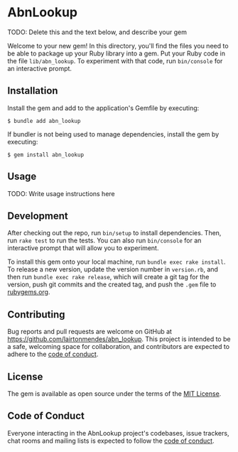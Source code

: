 # AbnLookup

TODO: Delete this and the text below, and describe your gem

Welcome to your new gem! In this directory, you'll find the files you need to be able to package up your Ruby library into a gem. Put your Ruby code in the file `lib/abn_lookup`. To experiment with that code, run `bin/console` for an interactive prompt.

## Installation

Install the gem and add to the application's Gemfile by executing:

    $ bundle add abn_lookup

If bundler is not being used to manage dependencies, install the gem by executing:

    $ gem install abn_lookup

## Usage

TODO: Write usage instructions here

## Development

After checking out the repo, run `bin/setup` to install dependencies. Then, run `rake test` to run the tests. You can also run `bin/console` for an interactive prompt that will allow you to experiment.

To install this gem onto your local machine, run `bundle exec rake install`. To release a new version, update the version number in `version.rb`, and then run `bundle exec rake release`, which will create a git tag for the version, push git commits and the created tag, and push the `.gem` file to [rubygems.org](https://rubygems.org).

## Contributing

Bug reports and pull requests are welcome on GitHub at https://github.com/lairtonmendes/abn_lookup. This project is intended to be a safe, welcoming space for collaboration, and contributors are expected to adhere to the [code of conduct](https://github.com/lairtonmendes/abn_lookup/blob/master/CODE_OF_CONDUCT.md).

## License

The gem is available as open source under the terms of the [MIT License](https://opensource.org/licenses/MIT).

## Code of Conduct

Everyone interacting in the AbnLookup project's codebases, issue trackers, chat rooms and mailing lists is expected to follow the [code of conduct](https://github.com/lairtonmendes/abn_lookup/blob/master/CODE_OF_CONDUCT.md).
